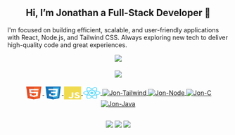 <h2 align="center">Hi, I’m Jonathan a Full-Stack Developer 👋</h2>
<p>I'm focused on building efficient, scalable, and user-friendly applications with React, Node.js, and Tailwind CSS. Always exploring new tech to deliver high-quality code and great experiences.</p>
<div align="center">
  <a href="https://github.com/JonathanPR0">
<!--   <img height="180em" src="https://github-readme-stats.vercel.app/api?username=JonathanPR0&show_icons=true&theme=tokyonight&include_all_commits=true&count_private=true"/> -->
  <img height="220em" width="auto" src="https://github-readme-stats.vercel.app/api/top-langs/?username=JonathanPR0&layout=compact&langs_count=7&theme=tokyonight"/>
    <div align="center">
      <br/>
  <img src="https://www.codewars.com/users/JonathanPR0/badges/large" />
</div>
</div>
<div align="center"><br>
  <img align="center" alt="Jon-HTML" height="30" width="40" src="https://raw.githubusercontent.com/devicons/devicon/master/icons/html5/html5-original.svg">
  <img align="center" alt="Jon-CSS" height="30" width="40" src="https://raw.githubusercontent.com/devicons/devicon/master/icons/css3/css3-original.svg">
  <img align="center" alt="Jon-Js" height="30" width="40" src="https://raw.githubusercontent.com/devicons/devicon/master/icons/javascript/javascript-plain.svg">
  <img align="center" alt="Jon-React" height="30" width="40" src="https://raw.githubusercontent.com/devicons/devicon/master/icons/react/react-original.svg">
  <img align="center" alt="Jon-Tailwind" height="30" width="40" src="https://cdn.jsdelivr.net/gh/devicons/devicon@latest/icons/tailwindcss/tailwindcss-original.svg" />
  <img align="center" alt="Jon-Node" height="30" width="40" src="https://cdn.jsdelivr.net/gh/devicons/devicon/icons/nodejs/nodejs-original.svg" />
  <img align="center" alt="Jon-C" height="30" width="40" src="https://cdn.jsdelivr.net/gh/devicons/devicon/icons/c/c-original.svg" />
  <img align="center" alt="Jon-Java" height="30" width="40" src="https://cdn.jsdelivr.net/gh/devicons/devicon/icons/java/java-original.svg" />

</div>
  
  ##
 
<div align="center"> 
  <a href = "mailto:jonathan.almeida1793@gmail.com"><img src="https://img.shields.io/badge/-Gmail-%23333?style=for-the-badge&logo=gmail&logoColor=white" target="_blank"></a>
  <a href="https://www.instagram.com/jonathan.pr0/" target="_blank"><img src="https://img.shields.io/badge/-Instagram-%23E4405F?style=for-the-badge&logo=instagram&logoColor=white"   target="_blank"></a>
  <a href = "https://www.linkedin.com/in/jonathanamarante/"><img src="https://img.shields.io/badge/LinkedIn-0077B5?style=for-the-badge&logo=linkedin&logoColor=white" target="_blank"></a> 
</div>
